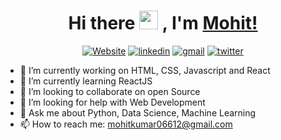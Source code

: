 <h1 align="center"> Hi there <img src="https://media.giphy.com/media/hvRJCLFzcasrR4ia7z/giphy.gif" width="30px"> , I'm <a href="https://aggarwal-mohit.netlify.com">Mohit!</a> </h1>
<p align="center">
    <a href="https://aggarwal-mohit.netlify.com"><img alt="Website" title="website" src="https://img.shields.io/badge/-Website-47CCCC?style=flat&logo=Google-Chrome&logoColor=white"/></a>
  <a href="https://www.linkedin.com/in/mohit-kumar-aggarwal/"><img alt="linkedin" title="Linkedin" src="https://img.shields.io/badge/LinkedIn-0077B5?style=flat&logo=linkedin&logoColor=white"/></a>
  <a href="mailto:mohitkumar06612@gmail.com"><img alt="gmail" title="gmail" src="https://img.shields.io/badge/Gmail-red?style=flat&logo=Gmail&logoColor=white"/></a>
  <a href="https://twitter.com/MOHITKUMAR06612"><img alt="twitter" title="twitter" src="https://img.shields.io/badge/-Twitter-1ca0f1?style=flat&labelColor=1ca0f1&logo=twitter&logoColor=white"/></a>
</p>

- 🔭 I’m currently working on HTML, CSS, Javascript and React
- 🌱 I’m currently learning ReactJS
- 👯 I’m looking to collaborate on open Source
- 🤔 I’m looking for help with Web Development
- 💬 Ask me about Python, Data Science, Machine Learning
- 📫 How to reach me: mohitkumar06612@gmail.com
